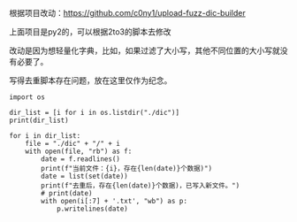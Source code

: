 根据项目改动：https://github.com/c0ny1/upload-fuzz-dic-builder

上面项目是py2的，可以根据2to3的脚本去修改

改动是因为想轻量化字典，比如，如果过滤了大小写，其他不同位置的大小写就没有必要了。

写得去重脚本存在问题，放在这里仅作为纪念。

```
import os

dir_list = [i for i in os.listdir("./dic")]
print(dir_list)

for i in dir_list:
    file = "./dic" + "/" + i
    with open(file, "rb") as f:
        date = f.readlines()
        print(f"当前文件：{i}，存在{len(date)}个数据)")
        date = list(set(date))
        print(f"去重后，存在{len(date)}个数据)，已写入新文件。")
        # print(date)
        with open(i[:7] + '.txt', "wb") as p:
            p.writelines(date)
        

```

